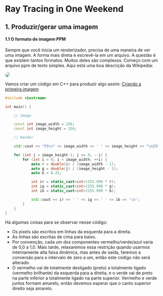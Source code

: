 # Ray Tracing in One Weekend

## 1. Produzir/gerar uma imagem

#### 1.1 O formato de imagem PPM

Sempre que você inicia um renderizador, precisa de uma maneira de ver uma imagem. A forma mais direta é escrevê-la em um arquivo. A questão é que existem tantos formatos. Muitos deles são complexos. Começo com um arquivo ppm de texto simples. Aqui está uma boa descrição da Wikipedia:

<img style="border-radius:50px;" src="https://raytracing.github.io/images/fig-1.01-ppm.jpg">

Vamos criar um código em C++ para produzir algo assim:
 [Criando a primeira imagem](https://github.com/jonhpaul5/Ray_Tracing_in_One_Weekend/blob/master/Output%20an%20Image/ppmExemple.cpp)
```cpp
#include <iostream>

int main() {

    // Image

    const int image_width = 256;
    const int image_height = 256;

    // Render

    std::cout << "P3\n" << image_width << ' ' << image_height << "\n255\n";

    for (int j = image_height-1; j >= 0; --j) {
        for (int i = 0; i < image_width; ++i) {
            auto r = double(i) / (image_width - 1);
            auto g = double(j) / (image_height - 1);
            auto b = 0.25;

            int ir = static_cast<int>(255.999 * r);
            int ig = static_cast<int>(255.999 * g);
            int ib = static_cast<int>(255.999 * b);

            std::cout << ir << ' ' << ig << ' ' << ib << '\n';
        }
    }
}
```
Há algumas coisas para se observar nesse código:

- Os pixels são escritos em linhas da esquerda para a direita.
- As linhas são escritas de cima para baixo.
- Por convenção, cada um dos componentes vermelho/verde/azul varia de 0,0 a 1,0. Mais tarde, relaxaremos essa restrição quando usarmos internamente alta faixa dinâmica, mas antes de saída, faremos a conversão para o intervalo de zero a um, então este código não será alterado.
- O vermelho vai de totalmente desligado (preto) a totalmente ligado (vermelho brilhante) da esquerda para a direita, e o verde vai de preto na parte inferior a totalmente ligado na parte superior. Vermelho e verde juntos formam amarelo, então devemos esperar que o canto superior direito seja amarelo.
